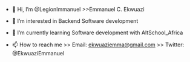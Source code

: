 - 👋 Hi, I’m @LegionImmanuel >>Emmanuel C. Ekwuazi
- 👀 I’m interested in Backend Software development
- 🌱 I’m currently learning Software development with AltSchool_Africa 
 
- 📫 How to reach me >> Email: ekwuaziemma@gmail.com
                      >> Twitter: @EkwuaziEmmanuel
 

<!---
LegionImmanuel/LegionImmanuel is a ✨ special ✨ repository because its `README.md` (this file) appears on your GitHub profile.
You can click the Preview link to take a look at your changes.
--->
